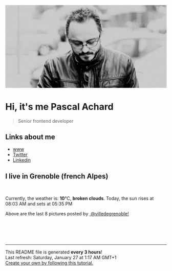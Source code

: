 ![Pascal Achard](./images/photo-pascal-achard.jpg)
# Hi, it's me Pascal Achard
> Senior frontend developer

## Links about me
- [www](https://www.pascal-achard.com)
- [Twitter](https://twitter.com/botmaster)
- [Linkedin](http://www.linkedin.com/in/pascal-achard)


## I live in Grenoble (french Alpes)
<img src="https://openweathermap.org/img/wn/04n@2x.png" alt="">

Currently, the weather is: **10**°C, **broken clouds**.
Today, the sun rises at 08:03 AM and sets at 05:35 PM

Above are the last 8 pictures posted by <a href="https://www.instagram.com/villedegrenoble/" target="_blank"><img alt="" src="https://upload.wikimedia.org/wikipedia/commons/thumb/e/e7/Instagram_logo_2016.svg/1024px-Instagram_logo_2016.svg.png" width="20"/> @villedegrenoble!</a>

<p style="display: flex; flex-wrap: wrap; gap: 20px;">
        <img src="https://cdn1.picuki.com/hosted-by-instagram/q/0exhNuNYnjBcaS3SYdxKjf8F2vJ1Wg5SZ60STLepjSVmIR1vLHOapZA0mpCl6yRxIwVgFDeSYzti5ogpUVtZCT19PUbfQbKJTD9d7KuYVunN1DZi8ZBonbwzLHwYZ3Kn8scrVAmYdSgIGaYDG7uo+qhT5aGuO1lQpzaEW+oR9z5G7NCnV6xhz580r6GDhx+ouMoyIDND%7C%7CHg1JU46o9CUqTUHGsv+MfF3pLUqF+dazPgL6NDhkyblQ2AtfmJ8KDOwt4Dgp6MUpgrYc3M9%7C%7C2z6ZoYKfk9OlnSaljcQ9I8titj1edgr0PkHsqHURGM4VGly+jl0ucCSswaZRXqYj21I7nn99rTlXdoh9rrBYKC5EIjNgnONbbLcQ%7C%7CYZG3UHXayGbH7aA%7C%7CrjSvpQmIldMsxW83bhqQilQL7yiQYkASRT2gGiVbZ8W%7C%7C6l65+TyH3U0hzIrwJmxpmZLJIKkQgbzcuO1hVyfSGeB5sab2I=.jpeg" alt="" width="200"/>
        <img src="https://cdn1.picuki.com/hosted-by-instagram/q/0exhNuNYnjBcaS3SYdxKjf8F2vJ1Wg9SZ60STLepjSVmIR1vLHOapZA0mpCl6yRxIwVgFDeSYzti5YMtVF9XDz19PUTXQL2JST5U6qmfVu7N0Tdj955jkL4wL3IeZX+u8sMlUAmYdSgIGaYDG7uo+qhT5aGuO1lQpzb9d7JGmC4E5ZPiZ6x29Zk0v7GEj0Xx7oolaT5O9T9sdgcrptPTpCkeXfPiM8M6pq56AIgCifgG6vuzynXhV1IkeFFxHzPClKrnl9wknTC%7C%7CdRAZwyzxV4I+PwobhVjmljkA449+n6SDFaxMn%7C%7C07s%7C%7C2AATNBVmtUpBVtmJGCnCbUNU2z9hd8yWPJ76m2IdECg8DeL8KFeO%7C%7CqnwzHK+L6UehoEyhCA%7C%7C%7C%7CUBBKJZvq+WpgJqapJPcp4%7C%7C1Hs9QmoV6fg0URJHTAYiAGbC7kldeipyPmA+33+0Ty2pygantW5b7Qax1sApJCvviReXC+AOsZMBCff3Q16EI0VJeg=.jpeg" alt="" width="200"/>
        <img src="https://cdn1.picuki.com/hosted-by-instagram/q/0exhNuNYnjBcaS3SYdxKjf8F2vJ1Wg9SZ60STLepjSVmIR1vLHOapZA0mpCl6yRxIwVgFDeSYzth7YMvUltXCj19PELZS7KPRT5Q6ayRUejN0DZk8JZllbsxKHweYXaq9csvUgmYdSgIGaYDG7uo+qhT5aGuO1lQpzb9d7JGmC4E5ZPiZ6x29Zk0v7GEj0Xx7oolaT5O9T9sdgcrptPTpCkeXfPiM8M6pq56AIgCifgG6vuzynXhV1IkeFFxHzPCnJmUjPosjnPDIwwZwzmmVqswPAobhVjmljkA449+n6SDFaxMn%7C%7C07s%7C%7C2AATNBVmtUpBVtmJGCnCbUNU2z9hd8yWPJ76myJ9M8l8TeAfSEe%7C%7C%7C%7CunQzHK+L6UehoEyhCA%7C%7C%7C%7CUBBKJZvq+WpgJqapJPaFcwA+59g%7C%7CpfLny8RZoFmxCsD+hXJNzdPScwZvpxW3ehW+WowMokeu5WbQax1sApJCvviQtKy2AOsZMBCff3Q16EI0VJeg=.jpeg" alt="" width="200"/>
        <img src="https://cdn1.picuki.com/hosted-by-instagram/q/0exhNuNYnjBcaS3SYdxKjf8F2vJ1Wg5SZ60STLepjSVmIR1vLHOapZA0mpCl6yRxIwVgFDeSYzti5YMoU11ZDz19PUTWSbWMSztX6aqQVu3N0j1h8Z9plrw3L3QbZHat9sMvUAmYdSgIGaYDG7uo+qhT5aGuO1lQpTb9d7JGmC4E5ZObS6olhMF4pKeBhxbguNR3GzNJzWM1eVorrdPOrzQeEff0NZo59u90QrkFhNQR6uj8mij2EmInPVFwFA+cu5+czr5Vwxzmdwo382L6VpFoLHkVrnaQtU4QitUnv9KVZ8to3fNlkI%7C%7CmHWVXSE1KhjVP1pe+lX6aJTXv1kRtwGHQyraOefs%7C%7C+7jqDKezX%7C%7Cr+4xXhPZ%7C%7CqNethR08VLfb3B3H9ZaaSQpt92NkCH%7C%7CtMgBPgtgm1KeCk4zJ3JwRglSHZJr9gE6u375uG%7C%7CFz01j+7pBcWmvWiaplW7E5l9eeVvjlefFuRJvkJNDGLjwUAS4wYV5yOoZDXVPtLTE5fPNpG%7C%7Cjc=.jpeg" alt="" width="200"/>
        <img src="https://cdn1.picuki.com/hosted-by-instagram/q/0exhNuNYnjBcaS3SYdxKjf8F2vJ1Wg5SZ60STLepjSVmIR1vLHOapZA0mpCl6yRxIwVgFDeSYzth7YMsUlpVDj19PELZSrCJRTtc7qmdUe%7C%7CN1Txk9J5kkb4wKXcZYXWq9cQpVAmYdSgIGaYDG7uo+qhT5aGuO1lQpzb9d7JGmC4E5ZPiZ6x29Zk0v7GEj0Xx7oolaT5O9T9sdwcrptPTpCkeXfPiM8M6pq56AIgCifgG6vuzynXuV1IkeFFxHzPCt4r1kuAbhCHlWwAZwyz0QZ9tBgobhVjmljkA449+n6SDFaxMn%7C%7C07s%7C%7C2AATNBVmtUpBVtmJGCnCbUNU2z9hd890mH7JeYaNASocDeAdKFeu%7C%7CqnQ%7C%7CXK+L6UehoEyhCA%7C%7C%7C%7CUBBKJZvq+WpgJqapJPfRA+WmX9gOJWpHd7kZoEx5doGa7B4JWSdqP9LyB5H7xqmuqixYYlcaWVrQax1sApJCvviJfLSSAOsZMBCff3Q16EI0VJeg=.jpeg" alt="" width="200"/>
        <img src="https://cdn1.picuki.com/hosted-by-instagram/q/0exhNuNYnjBcaS3SYdxKjf8F2vJ1Wg9SZ60STLepjSVmIR1vLHOapZA0mpCl6yRxIwVgFDeSYzth7YMjV11XCT19PELZSrWKSTdV7aWZU+jN0TZn%7C%7CJ5hnL83L3wWYX+o98QqXAmYdSgIGaYDG7uo+qhT5aGuO1lQpzb9d7JGmC4E5ZPiZ6x29Zk0v7GEj0Xx7oolaT5O9T9sdgcrptPTpCkeXfPiM8M6pq56AIgCifgG6vuzynXhV1IkeFFxHzPCq73XsfYOnRnYfCIZw16GEKYJegobhVjmljkA449+n6SDFaxMn%7C%7C07s%7C%7C2AATNBVmtUpBVtmJGCnCbUNU2z9hd851WC7YeAJ9ECn4zeEcrOeO%7C%7CMnAzXK+L6UehoEyhCA%7C%7C%7C%7CUBBKJZvq+WpgJqapJPvwemmaW5wyPer%7C%7CN%7C%7CSpHAGZmkxizD5RYTvGR4ouh1mSH2wqeoSQdiZqaKaQax1sApJCvsFUsWCqAOsZMBCff3Q16EI0VJeg=.jpeg" alt="" width="200"/>
        <img src="https://cdn1.picuki.com/hosted-by-instagram/q/0exhNuNYnjBcaS3SYdxKjf8F2vJ1Wg5SZ60STLepjSVmIR1vLHOapZA0mpCl6yRxIwVgFDeSYzth7YIrV1VRCj19PE3XSLGNRTtS5qucVe%7C%7CN1DJg8p9nnL02KHAbYXCo8sosUgmYdSgIGaYDG7uo+qhT5aGuO1lQpTb9d7JGmC4E5ZObS6olhMF4pKeBhxbguNR3GzNJzWM1eVorrdPOrzQeEff0NZo59u90QrkFhNQR6uj8mij2EmInPVFwFA+cu5+czr5Vwxzmdwo382L6Zp4JNWtLgmTjphkQirMo37yqBcto3fNlkI%7C%7CmHWVXSE1KhjVP1pe+lX6aJTXv1kRtwGHQyraOefs%7C%7C+7jqDKewT9zz4gXHdp%7C%7CUJaxjaU9fLdjzBnHbZaaSQpt92NkCH%7C%7CtMgBPgtgm1KeCk4zJ3JRMH02CuWspTVseylruM1U%7C%7CpsBStth8VhO2jV6tPn2dH9fCr3QN0YSjIAN8JNDGLjwUASvgUUpuOoZDXVPtLTE5fPNpG%7C%7Cjc=.jpeg" alt="" width="200"/>
        <img src="https://cdn1.picuki.com/hosted-by-instagram/q/0exhNuNYnjBcaS3SYdxKjf8F2vJ1Wg9SZ60STLepjSVmIR1vLHOapZA0mpCj4yRwKwVlASuRYzth7YMpWV9UDD17PUXeQb2JSDZV76udVemlvDdj8ZVgk7Y9LHQYbH6r%7C%7CscrVmGpNWwSDv5PHL%7C%7Clo7gX5v%7C%7CsbCgEpjuSKrVCkGZTjse3TO9%7C%7C2pYf5%7C%7CHSv1izv9QpcmkazXgpdAd4+pvlpDk1VOCtIc17q7VySKNBicMCv6K81Sa8H2QkaHp%7C%7CECKet8XCkONFui3rSzY57zz2F%7C%7C59EEIdvlqztEsLjbQm26KBIZVs1t8AjrXwZkM%7C%7CGWlvqklPv6XslHPaSkGI%7C%7CmIUwGPRn+T8J7gprsigdcy8U%7C%7Crr4QmWZ5nzIqEce0ocKdjeVVn3E63jE8oJu9lMC9lf4HCk%7C%7CC2wXJb6+itQQjpP3mLeLsZWEN6+gpCq8UjDiznT+AVoxZjt.jpeg" alt="" width="200"/>
</p>

------------
<p>This README file is generated <b>every 3 hours</b>!
    <br />Last refresh: Saturday, January 27 at 1:17 AM GMT+1
    <br /><a href="https://medium.com/@th.guibert/how-to-create-a-self-updating-readme-md-for-your-github-profile-f8b05744ca91">Create your own by following this tutorial.</a>
</p>
<p><a href="https://github.com/botmaster/botmaster/actions/workflows/main.yaml"><img alt="" src="https://github.com/botmaster/botmaster/actions/workflows/main.yaml/badge.svg" /></a></p>

